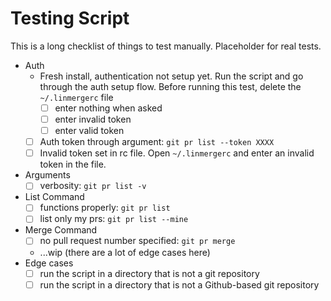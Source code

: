 # Testing Script

This is a long checklist of things to test manually. Placeholder for real tests.

- Auth
    - Fresh install, authentication not setup yet. Run the script and go through the auth setup flow. Before running this test, delete the `~/.linmergerc` file
        - [ ] enter nothing when asked
        - [ ] enter invalid token
        - [ ] enter valid token
    - [ ] Auth token through argument: `git pr list --token XXXX`
    - [ ] Invalid token set in rc file. Open `~/.linmergerc` and enter an invalid token in the file.
- Arguments
    - [ ] verbosity: `git pr list -v`
- List Command
    - [ ] functions properly: `git pr list`
    - [ ] list only my prs: `git pr list --mine`
- Merge Command
    - [ ] no pull request number specified: `git pr merge`
    - ...wip (there are a lot of edge cases here)
- Edge cases
    - [ ] run the script in a directory that is not a git repository
    - [ ] run the script in a directory that is not a Github-based git repository
